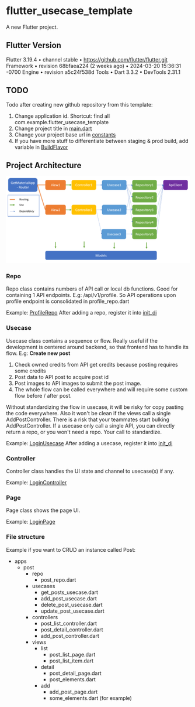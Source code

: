 # flutter_usecase_template

A new Flutter project.

## Flutter Version

Flutter 3.19.4 • channel stable • https://github.com/flutter/flutter.git
Framework • revision 68bfaea224 (2 weeks ago) • 2024-03-20 15:36:31 -0700
Engine • revision a5c24f538d
Tools • Dart 3.3.2 • DevTools 2.31.1

## TODO
Todo after creating new github repository from this template:
1. Change application id. Shortcut: find all com.example.flutter_usecase_template
2. Change project title in [main.dart](/lib/main.dart)
3. Change your project base url in [constants](/lib/configs/constants.dart)
4. If you have more stuff to differentiate between staging & prod build, add variable in [BuildFlavor](/lib/configs/flavors.dart)

## Project Architecture

![Architecture Image](architecture_image.png)

### Repo
Repo class contains numbers of API call or local db functions.
Good for containing 1 API endpoints. E.g: /api/v1/profile.
So API operations upon profile endpoint is consolidated in profile_repo.dart

Example: [ProfileRepo](/lib/apps/profile/repo/profile_repo.dart)
After adding a repo, register it into [init_di](/lib/init_di.dart)

### Usecase
Usecase class contains a sequence or flow.
Really useful if the development is centered around backend, so that frontend has to handle its flow.
E.g: **Create new post**
1. Check owned credits from API get credits because posting requires some credits
2. Post data to API post to acquire post id
3. Post images to API images to submit the post image.
4. The whole flow can be called everywhere and will require some custom flow before / after post.
   
Without standardizing the flow in usecase, it will be risky for copy pasting the code everywhere.
Also it won't be clean if the views call a single AddPostController. There is a risk that your teammates start bulking AddPostController.
If a usecase only call a single API, you can directly return a repo, or you won't need a repo. Your call to standardize.

Example: [LoginUsecase](/lib/apps/auth/usecases/login_usecase.dart)
After adding a usecase, register it into [init_di](/lib/init_di.dart)

### Controller
Controller class handles the UI state and channel to usecase(s) if any.

Example: [LoginController](/lib/apps/auth/controllers/login_controller.dart)

### Page
Page class shows the page UI.

Example: [LoginPage](/lib/apps/auth/views/login/login_page.dart)

### File structure
Example if you want to CRUD an instance called Post:
- apps
    - post
      - repo
        - post_repo.dart
      - usecases
        - get_posts_usecase.dart
        - add_post_usecase.dart
        - delete_post_usecase.dart
        - update_post_usecase.dart
      - controllers
        - post_list_controller.dart
        - post_detail_controller.dart
        - add_post_controller.dart
      - views
        - list
          - post_list_page.dart
          - post_list_item.dart
        - detail
          - post_detail_page.dart
          - post_elements.dart
        - add
          - add_post_page.dart
          - some_elements.dart (for example)

